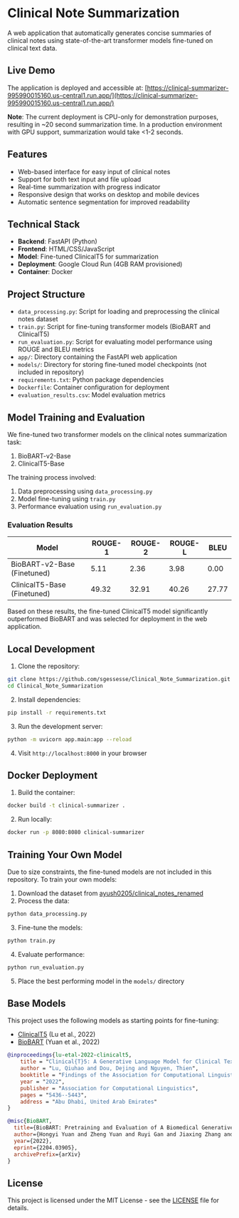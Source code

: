 # Clinical Note Summarization

A web application that automatically generates concise summaries of clinical notes using state-of-the-art transformer models fine-tuned on clinical text data.

## Live Demo

The application is deployed and accessible at: [https://clinical-summarizer-995990015160.us-central1.run.app/](https://clinical-summarizer-995990015160.us-central1.run.app/)

**Note**: The current deployment is CPU-only for demonstration purposes, resulting in ~20 second summarization time. In a production environment with GPU support, summarization would take <1-2 seconds.

## Features

- Web-based interface for easy input of clinical notes
- Support for both text input and file upload
- Real-time summarization with progress indicator
- Responsive design that works on desktop and mobile devices
- Automatic sentence segmentation for improved readability

## Technical Stack

- **Backend**: FastAPI (Python)
- **Frontend**: HTML/CSS/JavaScript
- **Model**: Fine-tuned ClinicalT5 for summarization
- **Deployment**: Google Cloud Run (4GB RAM provisioned)
- **Container**: Docker

## Project Structure

- `data_processing.py`: Script for loading and preprocessing the clinical notes dataset
- `train.py`: Script for fine-tuning transformer models (BioBART and ClinicalT5)
- `run_evaluation.py`: Script for evaluating model performance using ROUGE and BLEU metrics
- `app/`: Directory containing the FastAPI web application
- `models/`: Directory for storing fine-tuned model checkpoints (not included in repository)
- `requirements.txt`: Python package dependencies
- `Dockerfile`: Container configuration for deployment
- `evaluation_results.csv`: Model evaluation metrics

## Model Training and Evaluation

We fine-tuned two transformer models on the clinical notes summarization task:
1. BioBART-v2-Base
2. ClinicalT5-Base

The training process involved:
1. Data preprocessing using `data_processing.py`
2. Model fine-tuning using `train.py`
3. Performance evaluation using `run_evaluation.py`

### Evaluation Results

| Model | ROUGE-1 | ROUGE-2 | ROUGE-L | BLEU |
|-------|---------|---------|---------|------|
| BioBART-v2-Base (Finetuned) | 5.11 | 2.36 | 3.98 | 0.00 |
| ClinicalT5-Base (Finetuned) | 49.32 | 32.91 | 40.26 | 27.77 |

Based on these results, the fine-tuned ClinicalT5 model significantly outperformed BioBART and was selected for deployment in the web application.

## Local Development

1. Clone the repository:
```bash
git clone https://github.com/sgessesse/Clinical_Note_Summarization.git
cd Clinical_Note_Summarization
```

2. Install dependencies:
```bash
pip install -r requirements.txt
```

3. Run the development server:
```bash
python -m uvicorn app.main:app --reload
```

4. Visit `http://localhost:8000` in your browser

## Docker Deployment

1. Build the container:
```bash
docker build -t clinical-summarizer .
```

2. Run locally:
```bash
docker run -p 8080:8080 clinical-summarizer
```

## Training Your Own Model

Due to size constraints, the fine-tuned models are not included in this repository. To train your own models:

1. Download the dataset from [ayush0205/clinical_notes_renamed](https://huggingface.co/datasets/ayush0205/clinical_notes_renamed)
2. Process the data:
```bash
python data_processing.py
```
3. Fine-tune the models:
```bash
python train.py
```
4. Evaluate performance:
```bash
python run_evaluation.py
```
5. Place the best performing model in the `models/` directory

## Base Models

This project uses the following models as starting points for fine-tuning:

- [ClinicalT5](https://huggingface.co/luqh/ClinicalT5-base) (Lu et al., 2022)
- [BioBART](https://arxiv.org/abs/2204.03905) (Yuan et al., 2022)

```bibtex
@inproceedings{lu-etal-2022-clinicalt5,
    title = "Clinical{T}5: A Generative Language Model for Clinical Text",
    author = "Lu, Qiuhao and Dou, Dejing and Nguyen, Thien",
    booktitle = "Findings of the Association for Computational Linguistics: EMNLP 2022",
    year = "2022",
    publisher = "Association for Computational Linguistics",
    pages = "5436--5443",
    address = "Abu Dhabi, United Arab Emirates"
}

@misc{BioBART,
  title={BioBART: Pretraining and Evaluation of A Biomedical Generative Language Model},
  author={Hongyi Yuan and Zheng Yuan and Ruyi Gan and Jiaxing Zhang and Yutao Xie and Sheng Yu},
  year={2022},
  eprint={2204.03905},
  archivePrefix={arXiv}
}
```

## License

This project is licensed under the MIT License - see the [LICENSE](LICENSE) file for details.
